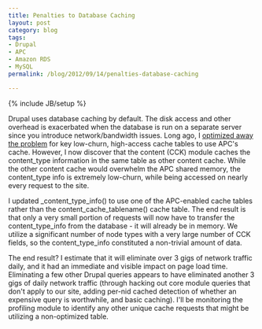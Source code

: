 ```yaml
---
title: Penalties to Database Caching
layout: post
category: blog
tags:
- Drupal
- APC
- Amazon RDS
- MySQL
permalink: /blog/2012/09/14/penalties-database-caching

---
```

{% include JB/setup %}
<div id="node-226" class="node node-blog node-promoted">
  <div class="content clearfix">
    <div class="field field-name-body field-type-text-with-summary field-label-hidden"><div class="field-items"><div class="field-item even"><p>Drupal uses database caching by default. The disk access and other overhead is exacerbated when the database is run on a separate server since you introduce network/bandwidth issues. Long ago, I <a href="/portfolio/optimizing-lamp-stack-part-iii">optimized away the problem</a> for key low-churn, high-access cache tables to use APC's cache. However, I now discover that the content (CCK) module caches the content_type information in the same table as other content cache. While the other content cache would overwhelm the APC shared memory, the content_type info is extremely low-churn, while being accessed on nearly every request to the site.</p>
<!--break-->
<p>I updated _content_type_info() to use one of the APC-enabled cache tables rather than the content_cache_tablename() cache table. The end result is that only a very small portion of requests will now have to transfer the content_type_info from the database - it will already be in memory. We utilize a significant number of node types with a very large number of CCK fields, so the content_type_info constituted a non-trivial amount of data.</p>
<p>The end result? I estimate that it will eliminate over 3 gigs of network traffic daily, and it had an immediate and visible impact on page load time. Eliminating a few other Drupal queries appears to have eliminated another 3 gigs of daily network traffic (through hacking out core module queries that don't apply to our site, adding per-nid cached detection of whether an expensive query is worthwhile, and basic caching). I'll be monitoring the profiling module to identify any other unique cache requests that might be utilizing a non-optimized table.</p>
</div></div></div>  </div>
</div>
